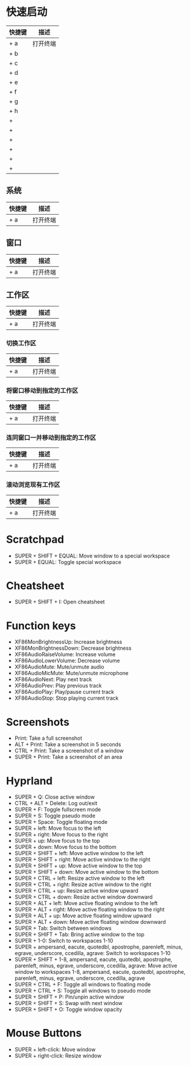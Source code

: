 # 快速启动

| 快捷键 | 描述 |
| ------ | ---- |
| + a | 打开终端 |
| + b | |
| + c | |
| + d | |
| + e | |
| + f | |
| + g | |
| + h | |
| + | |
| + | |
| + | |
| + | |
| + | |
| + | |

## 系统

| 快捷键 | 描述 |
| ------ | ---- |
| + a | 打开终端 |

## 窗口

| 快捷键 | 描述 |
| ------ | ---- |
| + a | 打开终端 |
## 工作区

| 快捷键 | 描述 |
| ------ | ---- |
| + a | 打开终端 |
### 切换工作区

| 快捷键 | 描述 |
| ------ | ---- |
| + a | 打开终端 |
### 将窗口移动到指定的工作区

| 快捷键 | 描述 |
| ------ | ---- |
| + a | 打开终端 |
### 连同窗口一并移动到指定的工作区

| 快捷键 | 描述 |
| ------ | ---- |
| + a | 打开终端 |
### 滚动浏览现有工作区

| 快捷键 | 描述 |
| ------ | ---- |
| + a | 打开终端 |
# Scratchpad
- SUPER + SHIFT + EQUAL: Move window to a special workspace
- SUPER + EQUAL: Toggle special workspace

# Cheatsheet
- SUPER + SHIFT + I: Open cheatsheet

# Function keys
- XF86MonBrightnessUp: Increase brightness
- XF86MonBrightnessDown: Decrease brightness
- XF86AudioRaiseVolume: Increase volume
- XF86AudioLowerVolume: Decrease volume
- XF86AudioMute: Mute/unmute audio
- XF86AudioMicMute: Mute/unmute microphone
- XF86AudioNext: Play next track
- XF86AudioPrev: Play previous track
- XF86AudioPlay: Play/pause current track
- XF86AudioStop: Stop playing current track

# Screenshots
- Print: Take a full screenshot
- ALT + Print: Take a screenshot in 5 seconds
- CTRL + Print: Take a screenshot of a window
- SUPER + Print: Take a screenshot of an area

# Hyprland
- SUPER + Q: Close active window
- CTRL + ALT + Delete: Log out/exit
- SUPER + F: Toggle fullscreen mode
- SUPER + S: Toggle pseudo mode
- SUPER + Space: Toggle floating mode
- SUPER + left: Move focus to the left
- SUPER + right: Move focus to the right
- SUPER + up: Move focus to the top
- SUPER + down: Move focus to the bottom
- SUPER + SHIFT + left: Move active window to the left
- SUPER + SHIFT + right: Move active window to the right
- SUPER + SHIFT + up: Move active window to the top
- SUPER + SHIFT + down: Move active window to the bottom
- SUPER + CTRL + left: Resize active window to the left
- SUPER + CTRL + right: Resize active window to the right
- SUPER + CTRL + up: Resize active window upward
- SUPER + CTRL + down: Resize active window downward
- SUPER + ALT + left: Move active floating window to the left
- SUPER + ALT + right: Move active floating window to the right
- SUPER + ALT + up: Move active floating window upward
- SUPER + ALT + down: Move active floating window downward
- SUPER + Tab: Switch between windows
- SUPER + SHIFT + Tab: Bring active window to the top
- SUPER + 1-0: Switch to workspaces 1-10
- SUPER + ampersand, eacute, quotedbl, apostrophe, parenleft, minus, egrave, underscore, ccedilla, agrave: Switch to workspaces 1-10
- SUPER + SHIFT + 1-8, ampersand, eacute, quotedbl, apostrophe, parenleft, minus, egrave, underscore, ccedilla, agrave: Move active window to workspaces 1-8, ampersand, eacute, quotedbl, apostrophe, parenleft, minus, egrave, underscore, ccedilla, agrave
- SUPER + CTRL + F: Toggle all windows to floating mode
- SUPER + CTRL + S: Toggle all windows to pseudo mode
- SUPER + SHIFT + P: Pin/unpin active window
- SUPER + SHIFT + S: Swap with next window
- SUPER + SHIFT + O: Toggle window opacity

# Mouse Buttons
- SUPER + left-click: Move window
- SUPER + right-click: Resize window
